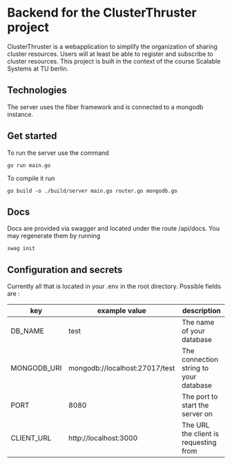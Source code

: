 # Backend for the ClusterThruster project

ClusterThruster is a webapplication to simplify the organization of sharing cluster resources.
Users will at least be able to register and subscribe to cluster resources.
This project is built in the context of the course Scalable Systems at TU berlin.

## Technologies

The server uses the fiber framework and is connected to a mongodb instance.

## Get started

To run the server use the command
```
go run main.go
```

To compile it  run
```
go build -o ./build/server main.go router.go mongodb.go
```

## Docs

Docs are provided via swagger and located under the route /api/docs.
You may regenerate them by running 
```
swag init
```

## Configuration and secrets

Currently all that is located in your .env in the root directory.
Possible fields are :

| key        | example value                    | description                            |
|------------|----------------------------------|----------------------------------------|
|DB_NAME     | test                             | The name of your database              |
|MONGODB_URI | mongodb://localhost:27017/test   | The connection string to your database |
|PORT        | 8080                             | The port to start the server on        |
|CLIENT_URL  | http://localhost:3000            | The URL the client is requesting from  |
